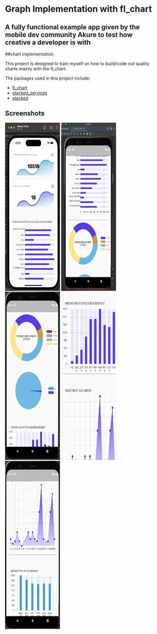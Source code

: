 # Graph Implementation with fl_chart


## A fully functional example app given by the mobile dev community Akure to test how creative a developer is with
##chart implementation.

This project is designed to train myself
on how to build/code out quality charts mainly with the fl_chart.

The packages used in this project include:
- [fl_chart](https://pub.dev/packages/fl_chart)
- [stacked_services](https://pub.dev/packages/stacked_services)
- [stacked](https://pub.dev/packages/stacked)

[//]: # (- [stacked_hooks]&#40;https://pub.dev/packages/fl_chart&#41;)

<h2>Screenshots</h2>

<img src="/asset/images/screenshot1.png" alt="Alt text" title="Optional title" width="180" height="550">
<img src="/asset/images/screenshot2.png" alt="Alt text" title="Optional title" width="180" height="550">
<img src="/asset/images/screenshot3.png" alt="Alt text" title="Optional title" width="180" height="550">
<img src="/asset/images/screenshot4.png" alt="Alt text" title="Optional title" width="180" height="550">
<img src="/asset/images/screenshot5.png" alt="Alt text" title="Optional title" width="180" height="550">
